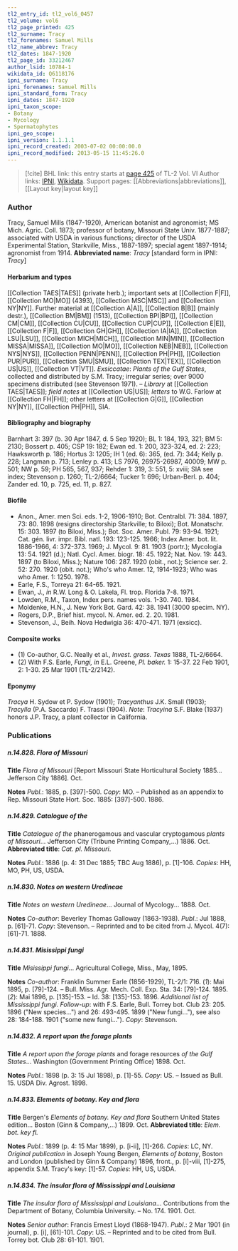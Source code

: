 ```yaml
---
tl2_entry_id: tl2_vol6_0457
tl2_volume: vol6
tl2_page_printed: 425
tl2_surname: Tracy
tl2_forenames: Samuel Mills
tl2_name_abbrev: Tracy
tl2_dates: 1847-1920
tl2_page_id: 33212467
author_lsid: 10784-1
wikidata_id: Q6118176
ipni_surname: Tracy
ipni_forenames: Samuel Mills
ipni_standard_form: Tracy
ipni_dates: 1847-1920
ipni_taxon_scope: 
- Botany
- Mycology
- Spermatophytes
ipni_geo_scope: 
ipni_version: 1.1.1.1
ipni_record_created: 2003-07-02 00:00:00.0
ipni_record_modified: 2013-05-15 11:45:26.0
---
```


> [!cite] BHL link: this entry starts at [page 425](https://www.biodiversitylibrary.org/page/33212467) of TL-2 Vol. VI
> Author links: [IPNI](https://www.ipni.org/a/10784-1), [Wikidata](https://www.wikidata.org/wiki/Q6118176). Support pages: [[Abbreviations|abbreviations]], [[Layout key|layout key]]

### Author

Tracy, Samuel Mills (1847-1920), American botanist and agronomist; MS Mich. Agric. Coll. 1873; professor of botany, Missouri State Univ. 1877-1887; associated with USDA in various functions; director of the USDA Experimental Station, Starkville, Miss., 1887-1897; special agent 1897-1914; agronomist from 1914. 
**Abbreviated name**: *Tracy* \[standard form in IPNI: *Tracy*\]

#### Herbarium and types

[[Collection TAES|TAES]] (private herb.); important sets at [[Collection F|F]], [[Collection MO|MO]] (4393), [[Collection MSC|MSC]] and [[Collection NY|NY]]. Further material at [[Collection A|A]], [[Collection B|B]] (mainly destr.), [[Collection BM|BM]] (1513), [[Collection BPI|BPI]], [[Collection CM|CM]], [[Collection CU|CU]], [[Collection CUP|CUP]], [[Collection E|E]], [[Collection F|F]], [[Collection GH|GH]], [[Collection IA|IA]], [[Collection LSU|LSU]], [[Collection MICH|MICH]], [[Collection MIN|MIN]], [[Collection MISSA|MISSA]], [[Collection MO|MO]], [[Collection NEB|NEB]], [[Collection NYS|NYS]], [[Collection PENN|PENN]], [[Collection PH|PH]], [[Collection PUR|PUR]], [[Collection SMU|SMU]], [[Collection TEX|TEX]], [[Collection US|US]], [[Collection VT|VT]].
*Exsiccatae*: *Plants of the Gulf States*, collected and distributed by S.M. Tracy; irregular series; over 9000 specimens distributed (see Stevenson 1971). – *Library* at [[Collection TAES|TAES]]; *field notes* at [[Collection US|US]]; *letters* to W.G. Farlow at [[Collection FH|FH]]; other letters at [[Collection G|G]], [[Collection NY|NY]], [[Collection PH|PH]], SIA.

#### Bibliography and biography

Barnhart 3: 397 (b. 30 Apr 1847, d. 5 Sep 1920); BL 1: 184, 193, 321; BM 5: 2130; Bossert p. 405; CSP 19: 182; Ewan ed. 1: 200, 323-324, ed. 2: 223; Hawksworth p. 186; Hortus 3: 1205; IH 1 (ed. 6): 365, (ed. 7): 344; Kelly p. 228; Langman p. 713; Lenley p. 413; LS 7976, 26975-26987, 40009; MW p. 501; NW p. 59; PH 565, 567, 937; Rehder 1: 319, 3: 551, 5: xviii; SIA see index; Stevenson p. 1260; TL-2/6664; Tucker 1: 696; Urban-Berl. p. 404; Zander ed. 10, p. 725, ed. 11, p. 827.

#### Biofile

- Anon., Amer. men Sci. eds. 1-2, 1906-1910; Bot. Centralbl. 71: 384. 1897, 73: 80. 1898 (resigns directorship Starkville; to Biloxi); Bot. Monatschr. 15: 303. 1897 (to Biloxi, Miss.); Bot. Soc. Amer. Publ. 79: 93-94. 1921; Cat. gén. livr. impr. Bibl. natl. 193: 123-125. 1966; Index Amer. bot. lit. 1886-1966, 4: 372-373. 1969; J. Mycol. 9: 81. 1903 (portr.); Mycologia 13: 54. 1921 (d.); Natl. Cycl. Amer. biogr. 18: 45. 1922; Nat. Nov. 19: 443. 1897 (to Biloxi, Miss.); Nature 106: 287. 1920 (obit., not.); Science ser. 2. 52: 270. 1920 (obit. not.); Who's who Amer. 12, 1914-1923; Who was who Amer. 1: 1250. 1978.
- Earle, F.S., Torreya 21: 64-65. 1921.
- Ewan, J., *in* R.W. Long & O. Lakela, Fl. trop. Florida 7-8. 1971.
- Lowden, R.M., Taxon, Index pers. names vols. 1-30. 740. 1984.
- Moldenke, H.N., J. New York Bot. Gard. 42: 38. 1941 (3000 specim. NY).
- Rogers, D.P., Brief hist. mycol. N. Amer. ed. 2. 20. 1981.
- Stevenson, J., Beih. Nova Hedwigia 36: 470-471. 1971 (exsicc).

#### Composite works

- (1) Co-author, G.C. Neally et al., *Invest. grass. Texas* 1888, TL-2/6664.
- (2) With F.S. Earle, *Fungi, in* E.L. Greene, *Pl. baker.* 1: 15-37. 22 Feb 1901, 2: 1-30. 25 Mar 1901 (TL-2/2142).

#### Eponymy

*Tracya* H. Sydow et P. Sydow (1901); *Tracyanthus* J.K. Small (1903); *Tracylla* (P.A. Saccardo) F. Trassi (1904). *Note*: *Tracyina* S.F. Blake (1937) honors J.P. Tracy, a plant collector in California.

### Publications

##### n.14.828. Flora of Missouri

**Title**
*Flora of Missouri* \[Report Missouri State Horticultural Society 1885... Jefferson City 1886\]. Oct.

**Notes**
*Publ*.: 1885, p. \[397\]-500. *Copy*: MO. – Published as an appendix to Rep. Missouri State Hort. Soc. 1885: \[397\]-500. 1886.

##### n.14.829. Catalogue of the

**Title**
*Catalogue of the* phanerogamous and vascular cryptogamous *plants of Missouri*... Jefferson City (Tribune Printing Company,...) 1886. Oct.
**Abbreviated title**: *Cat. pl. Missouri*.

**Notes**
*Publ*.: 1886 (p. 4: 31 Dec 1885; TBC Aug 1886), p. \[1\]-106. *Copies*: HH, MO, PH, US, USDA.

##### n.14.830. Notes on western Uredineae

**Title**
*Notes on western Uredineae*... Journal of Mycology... 1888. Oct.

**Notes**
*Co-author*: Beverley Thomas Galloway (1863-1938).
*Publ*.: Jul 1888, p. \[61\]-71. *Copy*: Stevenson. – Reprinted and to be cited from J. Mycol.
4(7): \[61\]-71. 1888.

##### n.14.831. Misissippi fungi

**Title**
*Misissippi fungi*... Agricultural College, Miss., May, 1895.

**Notes**
*Co-author*: Franklin Summer Earle (1856-1929), TL-2/1: 716.
(*1*): Mai 1895, p. \[79\]-124. – Bull. Miss. Agr. Mech. Coll. Exp. Sta. 34: \[79\]-124. 1895.
(*2*): Mai 1896, p. \[135\]-153. – Id. 38: \[135\]-153. 1896. *Additional list of Mississippi fungi.
Follow-up*: with F.S. Earle, Bull. Torrey bot. Club 23: 205. 1896 ("New species...") and 26: 493-495. 1899 ("New fungi..."), see also 28: 184-188. 1901 ("some new fungi...").
*Copy*: Stevenson.

##### n.14.832. A report upon the forage plants

**Title**
*A report upon the forage plants* and forage resources *of the Gulf States*... Washington (Government Printing Office) 1898. Oct.

**Notes**
*Publ*.: 1898 (p. 3: 15 Jul 1898), p. \[1\]-55. *Copy*: US. – Issued as Bull. 15. USDA Div. Agrost. 1898.

##### n.14.833. Elements of botany. Key and flora

**Title**
Bergen's *Elements of botany. Key and flora* Southern United States edition... Boston (Ginn & Company,...) 1899. Oct.
**Abbreviated title**: *Elem. bot. key fl.*

**Notes**
*Publ*.: 1899 (p. 4: 15 Mar 1899), p. \[i-ii\], \[1\]-266. *Copies*: LC, NY.
*Original publication* in Joseph Young Bergen, *Elements of botany*, Boston and London (published by Ginn & Company) 1896, front., p. \[i\]-viii, \[1\]-275, appendix S.M. Tracy's key: \[1\]-57. *Copies*: HH, US, USDA.

##### n.14.834. The insular flora of Mississippi and Louisiana

**Title**
*The insular flora of Mississippi and Louisiana*... Contributions from the Department of Botany, Columbia University. – No. 174. 1901. Oct.

**Notes**
*Senior author*: Francis Ernest Lloyd (1868-1947).
*Publ*.: 2 Mar 1901 (in journal), p. \[i\], \[61\]-101. *Copy*: US. – Reprinted and to be cited from Bull. Torrey bot. Club 28: 61-101. 1901.

